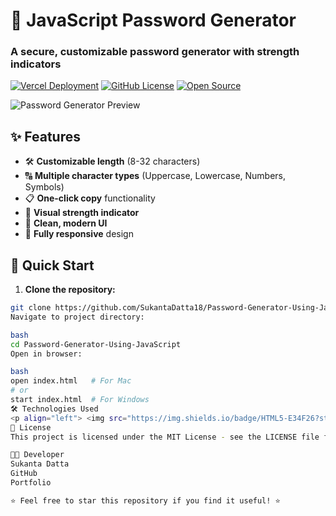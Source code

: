 # 🔐 JavaScript Password Generator 
### A secure, customizable password generator with strength indicators

[![Vercel Deployment](https://img.shields.io/badge/🚀_Live_Demo-Vercel-black?style=for-the-badge&logo=vercel)](https://password-generator-using-java-script.vercel.app)
[![GitHub License](https://img.shields.io/badge/LICENSE-MIT-blue?style=for-the-badge)](LICENSE)
[![Open Source](https://img.shields.io/badge/Open_Source-💖-brightgreen?style=for-the-badge)](https://opensource.org)

![Password Generator Preview](./assets/preview.png)

## ✨ Features
- 🛠️ **Customizable length** (8-32 characters)
- 🔠 **Multiple character types** (Uppercase, Lowercase, Numbers, Symbols)
- 📋 **One-click copy** functionality
- 💪 **Visual strength indicator**
- 🌈 **Clean, modern UI**
- 📱 **Fully responsive** design

## 🚀 Quick Start
1. **Clone the repository:**
```bash
git clone https://github.com/SukantaDatta18/Password-Generator-Using-JavaScript.git
Navigate to project directory:

bash
cd Password-Generator-Using-JavaScript
Open in browser:

bash
open index.html   # For Mac
# or
start index.html  # For Windows
🛠️ Technologies Used
<p align="left"> <img src="https://img.shields.io/badge/HTML5-E34F26?style=for-the-badge&logo=html5&logoColor=white" alt="HTML5"> <img src="https://img.shields.io/badge/CSS3-1572B6?style=for-the-badge&logo=css3&logoColor=white" alt="CSS3"> <img src="https://img.shields.io/badge/JavaScript-F7DF1E?style=for-the-badge&logo=javascript&logoColor=black" alt="JavaScript"> <img src="https://img.shields.io/badge/Vercel-000000?style=for-the-badge&logo=vercel&logoColor=white" alt="Vercel"> </p>
📜 License
This project is licensed under the MIT License - see the LICENSE file for details.

👨‍💻 Developer
Sukanta Datta
GitHub
Portfolio

⭐ Feel free to star this repository if you find it useful! ⭐

